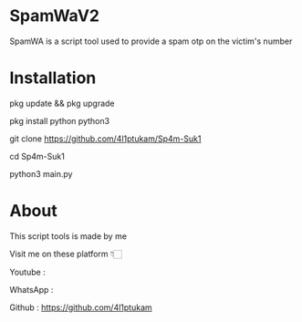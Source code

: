 # SpamWaV2
SpamWA is a script tool used to provide a spam otp on the victim's number

# Installation 

pkg update && pkg upgrade

pkg install python python3

git clone https://github.com/4l1ptukam/Sp4m-Suk1

cd Sp4m-Suk1

python3 main.py

# About 
This script tools is made by me 

Visit me on these platform 👇🏻

Youtube : 

WhatsApp : 

Github : https://github.com/4l1ptukam
